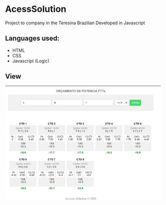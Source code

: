 # AcessSolution
Project to company in the Teresina Brazilian Developed in Javascript

## Languages used:
- HTML
- CSS
- Javascript (Logic)


## View 
![img1](https://github.com/danrleyney2210/AcessSolution/blob/main/imagem/img2.jpg)


